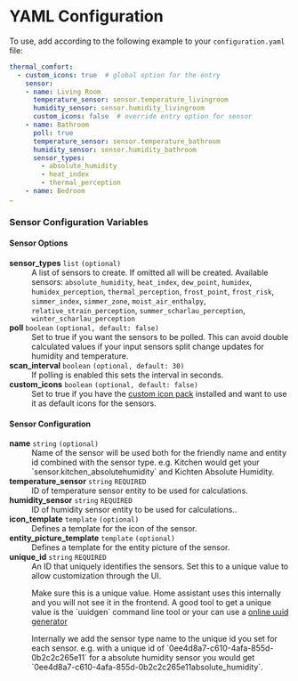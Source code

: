 # YAML Configuration

To use, add according to the following example to your `configuration.yaml` file:

```yaml
thermal_comfort:
  - custom_icons: true  # global option for the entry
    sensor:
    - name: Living Room
      temperature_sensor: sensor.temperature_livingroom
      humidity_sensor: sensor.humidity_livingroom
      custom_icons: false  # override entry option for sensor
    - name: Bathroom
      poll: true
      temperature_sensor: sensor.temperature_bathroom
      humidity_sensor: sensor.humidity_bathroom
      sensor_types:
        - absolute_humidity
        - heat_index
        - thermal_perception
    - name: Bedroom
…
```
### Sensor Configuration Variables

#### Sensor Options
<dl>
  <dt><strong>sensor_types</strong> <code>list</code> <code>(optional)</code></dt>
  <dd>
    A list of sensors to create. If omitted all will be created.
    Available sensors: <code>absolute_humidity</code>,
    <code>heat_index</code>, <code>dew_point</code>,
    <code>humidex</code>, <code>humidex_perception</code>,
    <code>thermal_perception</code>, <code>frost_point</code>,
    <code>frost_risk</code>, <code>simmer_index</code>,
    <code>simmer_zone</code>, <code>moist_air_enthalpy</code>,
    <code>relative_strain_perception</code>,
    <code>summer_scharlau_perception</code>, <code>winter_scharlau_perception</code>
  </dd>
  <dt><strong>poll</strong> <code>boolean</code> <code>(optional, default: false)</code></dt>
  <dd>
    Set to true if you want the sensors to be polled. This can avoid double
    calculated values if your input sensors split change updates for humidity
    and temperature.
  </dd>
  <dt><strong>scan_interval</strong> <code>boolean</code> <code>(optional, default: 30)</code></dt>
  <dd>
    If polling is enabled this sets the interval in seconds.
  </dd>
  <dt><strong>custom_icons</strong> <code>boolean</code> <code>(optional, default: false)</code></dt>
  <dd>Set to true if you have the <a href="https://github.com/dolezsa/thermal_comfort/blob/master/README.md#custom-icons">custom icon pack</a>
    installed and want to use it as default icons for the sensors.
  </dd>
</dl>

#### Sensor Configuration
<dl>
  <dt><strong>name</strong> <code>string</code> <code>(optional)</code></dt>
  <dd>
    Name of the sensor will be used both for the friendly name and entity id
    combined with the sensor type. e.g. Kitchen would get your
    `sensor.kitchen_absolutehumidity` and Kichten Absolute Humidity.</dd>
  <dt><strong>temperature_sensor</strong> <code>string</code> <code>REQUIRED</code></dt>
  <dd>ID of temperature sensor entity to be used for calculations.</dd>
  <dt><strong>humidity_sensor</strong>  <code>string</code> <code>REQUIRED</code></dt>
  <dd>ID of humidity sensor entity to be used for calculations..</dd>
  <dt><strong>icon_template</strong> <code>template</code> <code>(optional)</code></dt>
  <dd>Defines a template for the icon of the sensor.</dd>
  <dt><strong>entity_picture_template</strong> <code>template</code> <code>(optional)</code></dt>
  <dd>Defines a template for the entity picture of the sensor.</dd>
  <dt><strong>unique_id</strong> <code>string</code> <code>REQUIRED</code></dt>
  <dd>
    An ID that uniquely identifies the sensors. Set this to a unique value to
    allow customization through the UI.
    <p> Make sure this is a unique value. Home assistant uses this internally and you
    will not see it in the frontend.
    A good tool to get a unique value is the `uuidgen` command line tool or your can
    use a <a href="https://www.uuidgenerator.net/">online uuid generator</a></p>
    Internally we add the sensor type name to the unique id you set for each sensor.
    e.g. with a unique id of `0ee4d8a7-c610-4afa-855d-0b2c2c265e11` for a absolute humidity
    sensor you would get `0ee4d8a7-c610-4afa-855d-0b2c2c265e11absolute_humidity`.
  </dd>
</dl>
